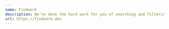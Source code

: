 ```yaml
---
name: Findwork
description: We’ve done the hard work for you of searching and filtering the latest in remote jobs.
url: https://findwork.dev
---
```

